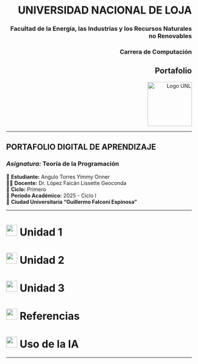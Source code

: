 <div align="right" style="display: flex; align-items: center; justify-content: center; gap: 15px;">

  

  <div>
    <h1>UNIVERSIDAD NACIONAL DE LOJA</h1>
    <h3>Facultad de la Energía, las Industrias y los Recursos Naturales no Renovables</h3>
    <h3>Carrera de Computación</h3>
    <h2>Portafolio</h2>
    <img src="https://github.com/user-attachments/assets/5bf46d3b-9cb3-432e-9d24-d464f54d1711" alt="Logo UNL" width="120" height="120" />
  </div>

</div>

---

## **PORTAFOLIO DIGITAL DE APRENDIZAJE**  
### *Asignatura:* Teoría de la Programación  

📘 **Estudiante:** Angulo Torres Yimmy Onner  
👩‍🏫 **Docente:** Dr. López Faicán Lissette Geoconda  
🏫 **Ciclo:** Primero  
📅 **Período Académico:** 2025 - Ciclo I  
📍 **Ciudad Universitaria “Guillermo Falconí Espinosa”**  

---
# <img src="https://img.icons8.com/fluency/48/book.png" width="30"/> Unidad 1

# <img src="https://img.icons8.com/fluency/48/laptop.png" width="30"/> Unidad 2

# <img src="https://img.icons8.com/fluency/48/brain.png" width="30"/> Unidad 3

# <img src="https://img.icons8.com/fluency/48/books.png" width="30"/> Referencias

# <img src="https://img.icons8.com/fluency/48/artificial-intelligence.png" width="30"/> Uso de la IA

</div>

---

